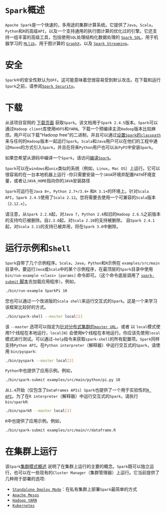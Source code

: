 # `Spark`概述

`Apache Spark`是一个快速的，多用途的集群计算系统。它提供了`Java`，`Scala`，`Python`和`R`的高级`API`，以及一个支持通用的执行图计算的优化过的引擎。它还支持一组丰富的高级工具，包括使用`SQL`处理结构化数据处理的 [`Spark SQL`](https://spark.apache.org/docs/latest/sql-programming-guide.html)，用于机器学习的 [`MLlib`](https://spark.apache.org/docs/latest/ml-guide.html)，用于图计算的 [`GraphX`](https://spark.apache.org/docs/latest/graphx-programming-guide.html)，以及 [`Spark Streaming`](https://spark.apache.org/docs/latest/streaming-programming-guide.html)。

# 安全

`Spark中`的安全性默认为`OFF`。这可能意味着您很容易受到默认攻击。在下载和运行`Spark`之前，请参阅[`Spark Security`](https://spark.apache.org/docs/latest/security.html)。

# 下载

从该项目官网的 [下载页面](http://spark.apache.org/downloads.html) 获取`Spark`。该文档用于`Spark 2.4.5`版本。`Spark`可以通过`Hadoop client`库使用`HDFS`和`YARN`。下载一个预编译主流`Hadoop`版本比较麻烦。用户可以下载"Hadoop free"的二进制，并且可以通过[设置`Spark`的`classpath`](https://spark.apache.org/docs/latest/hadoop-provided.html) 来与任何的`Hadoop`版本一起运行`Spark`。`Scala`和`Java`用户可以在他们的工程中通过`Maven`的方式引入`Spark`，并且在将来`Python`用户也可以从`PyPI`中安装`Spark`。

如果您希望从源码中编译一个`Spark`，请访问[编译`Spark`](https://spark.apache.org/docs/latest/building-spark.html)。

`Spark`可以在`windows`和`unix`类似的系统（例如，`Linux`，`Mac OS`）上运行。它可以很容易的在一台本地机器上运行 -你只需要安装一个`JAVA`环境并配置`PATH`环境变量，或者让`JAVA_HOME`指向你的`JAVA`安装路径

`Spark`可运行在`Java 8+`，`Python 2.7+/3.4+` 和`R 3.1+`的环境上。针对`Scala API`，`Spark 2.4.5`使用了`Scala 2.12`。您将需要去使用一个可兼容的`Scala`版本（`2.12.x`）。

请注意，从`Spark 2.2.0`起，对`Java 7`，`Python 2.6`和旧的`Hadoop 2.6.5`之前版本的支持均已被删除。自`2.3.0`起，对`Scala 2.10`的支持被删除。 自`Spark 2.4.1`起，对`Scala 2.11`的支持已被弃用，将在`Spark 3.0`中删除。

# 运行示例和`Shell`

`Spark`自带了几个示例程序。`Scala`，`Java`，`Python`和`R`示例在 `examples/src/main`目录中。要运行`Java`或`Scala`中的某个示例程序，在最顶层的`Spark`目录中使用 `bin/run-example <class> [params]` 命令即可。（这个命令底层调用了 [`spark-submit` 脚本](https://spark.apache.org/docs/latest/submitting-applications.html)去加载应用程序）。例如，

```bash
./bin/run-example SparkPi 10 
```

您也可以通过一个改进版的`Scala shell`来运行交互式的`Spark`。这是一个来学习该框架比较好的方式。

```bash
./bin/spark-shell --master local[2] 
```

该 `--master` 选项可以指定为[针对分布式集群的`master URL`](https://spark.apache.org/docs/latest/submitting-applications.html#master-urls)，或者 以 `local`模式使用1个线程在本地运行，`local[N]` 会使用`N`个线程在本地运行。你应该先使用`local`模式进行测试。可以通过`–help`指令来获取`spark-shell`的所有配置项。`Spark`同样支持`Python API`。在`Python interpreter`（解释器）中运行交互式的`Spark`，请使用 `bin/pyspark`:

```bash
./bin/pyspark --master local[2] 
```

`Python`中也提供了应用示例。例如，

```bash
./bin/spark-submit examples/src/main/python/pi.py 10 
```

从`1.4`开始（仅包含了`DataFrames APIs`）`Spark`也提供了一个用于实验性的[`R API`](https://spark.apache.org/docs/latest/sparkr.html)。为了在`R interpreter`（解释器）中运行交互式的`Spark`，请执行 `bin/sparkR`:

```bash
./bin/sparkR --master local[2] 
```

`R`中也提供了应用示例。例如，

```bash
./bin/spark-submit examples/src/main/r/dataframe.R 
```

# 在集群上运行

该`Spark`[集群模式概述](https://spark.apache.org/docs/latest/cluster-overview.html) 说明了在集群上运行的主要的概念。`Spark`既可以独立运行，也可以在一些现有的`Cluster Manager`（集群管理器）上运行。它当前提供了几种用于部署的选项:

*   [`Standalone Deploy Mode`](https://spark.apache.org/docs/latest/spark-standalone.html)：在私有集群上部署`Spark`最简单的方式
*   [`Apache Mesos`](https://spark.apache.org/docs/latest/running-on-mesos.html)
*   [`Hadoop YARN`](https://spark.apache.org/docs/latest/running-on-yarn.html)
*   [`Kubernetes`](https://spark.apache.org/docs/latest/running-on-kubernetes.html)
